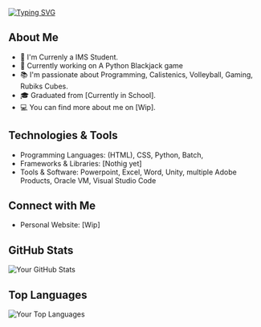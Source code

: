 [![Typing SVG](https://readme-typing-svg.demolab.com/?lines=Hello,+I'm+@melodingo!+👋;+Studying+IT+specialist+application+development)](https://git.io/typing-svg)

## About Me

- 🌱 I'm Currenly a IMS Student.
- 💼 Currently working on A Python Blackjack game
- 📚 I'm passionate about Programming, Calistenics, Volleyball, Gaming, Rubiks Cubes.
- 🎓 Graduated from [Currently in School].
- 💻 You can find more about me on [Wip].

## Technologies & Tools

- Programming Languages: (HTML), CSS, Python, Batch, 
- Frameworks & Libraries: [Nothig yet]
- Tools & Software: Powerpoint, Excel, Word, Unity, multiple Adobe Products, Oracle VM, Visual Studio Code 

## Connect with Me

- Personal Website: [Wip]

## GitHub Stats

![Your GitHub Stats](https://github-readme-stats.vercel.app/api?username=melodingo&show_icons=true&theme=radical)

## Top Languages

![Your Top Languages](https://github-readme-stats.vercel.app/api/top-langs/?username=melodingo&layout=compact&theme=radical)
